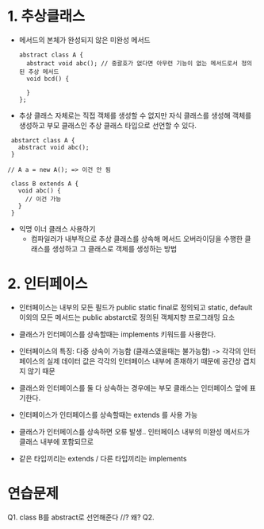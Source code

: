 # 1. 추상클래스
* 메서드의 본체가 완성되지 않은 미완성 메서드
  ```
  abstract class A {
    abstract void abc(); // 중괄호가 없다면 아무런 기능이 없는 메서드로서 정의된 추상 메서드
    void bcd() {

    }
  };
  ```
*  추상 클래스 자체로는 직접 객체를 생성할 수 없지만 자식 클래스를 생성해 객체를 생성하고 부모 클래스인 추상 클래스 타입으로 선언할 수 있다.
  ```
   abstarct class A {
     abstract void abc();
   }

  // A a = new A(); => 이건 안 됨
  
   class B extends A {
     void abc() {
       // 이건 가능
     }
   }
   ```

* 익명 이너 클래스 사용하기
   * 컴파일러가 내부적으로 추상 클래스를 상속해 메서드 오버라이딩을 수행한 클래스를 생성하고 그 클래스로 객체를 생성하는 방법

# 2. 인터페이스
* 인터페이스는 내부의 모든 필드가 public static final로 정의되고 static, default 이외의 모든 메서드는 public abstarct로 정의된 객체지향 프로그래밍 요소

* 클래스가 인터페이스를 상속할때는 implements 키워드를 사용한다.
* 인터페이스의 특징: 다중 상속이 가능함 (클래스였을때는 불가능함) -> 각각의 인터페이스의 실제 데이터 값은 각각의 인터페이스 내부에 존재하기 때문에 공간상 겹치지 않기 때문
* 클래스와 인터페이스를 둘 다 상속하는 경우에는 부모 클래스는 인터페이스 앞에 표기한다.
* 인터페이스가 인터페이스를 상속할때는 extends 를 사용 가능
* 클래스가 인터페이스를 상속하면 오류 발생.. 인터페이스 내부의 미완성 메서드가 클래스 내부에 포함되므로
* 같은 타입끼리는 extends / 다른 타입끼리는 implements
 
# 연습문제
Q1. class B를 abstract로 선언해준다 //? 왜?
Q2. 